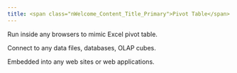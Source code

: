 ```yaml
---
title: <span class="nWelcome_Content_Title_Primary">Pivot Table</span>
---
```

<p>Run inside any browsers to mimic Excel pivot table.</p>
<p>Connect to any data files, databases, OLAP cubes.</p>
<p>Embedded into any web sites or web applications.</p>
